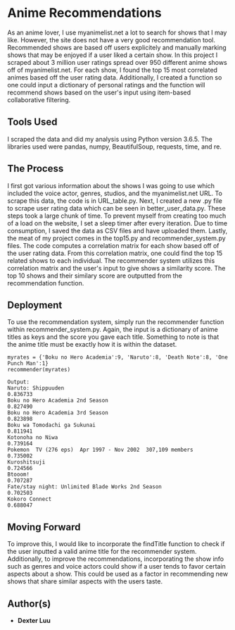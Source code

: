 # Anime Recommendations

As an anime lover, I use myanimelist.net a lot to search for shows that I may like. However, the site does not have a very good recommendation tool. Recommended shows are based off users explicitely and manually marking shows that may be enjoyed if a user liked a certain show. In this project I scraped about 3 million user ratings spread over 950 different anime shows off of myanimelist.net. For each show, I found the top 15 most correlated animes based off the user rating data. Additionally, I created a function so one could input a dictionary of personal ratings and the function will recommend shows based on the user's input using item-based collaborative filtering.

## Tools Used

I scraped the data and did my analysis using Python version 3.6.5. The libraries used were pandas, numpy, BeautifulSoup, requests, time, and re.

## The Process

I first got various information about the shows I was going to use which included the voice actor, genres, studios, and the myanimelist.net URL. To scrape this data, the code is in URL_table.py. Next, I created a new .py file to scrape user rating data which can be seen in better_user_data.py. These steps took a large chunk of time. To prevent myself from creating too much of a load on the website, I set a sleep timer after every iteration. Due to time consumption, I saved the data as CSV files and have uploaded them. Lastly, the meat of my project comes in the top15.py and recommender_system.py files. The code computes a correlation matrix for each show based off of the user rating data. From this correlation matrix, one could find the top 15 related shows to each individual. The recommender system utilizes this correlation matrix and the user's input to give shows a similarity score. The top 10 shows and their similary score are outputted from the recommendation function.

## Deployment

To use the recommendation system, simply run the recommender function within recommender_system.py. Again, the input is a dictionary of anime titles as keys and the score you gave each title. Something to note is that the anime title must be exactly how it is within the dataset.

```
myrates = {'Boku no Hero Academia':9, 'Naruto':8, 'Death Note':8, 'One Punch Man':1}
recommender(myrates)

Output:
Naruto: Shippuuden                                             0.836733
Boku no Hero Academia 2nd Season                               0.827490
Boku no Hero Academia 3rd Season                               0.823898
Boku wa Tomodachi ga Sukunai                                   0.811941
Kotonoha no Niwa                                               0.739164
Pokemon  TV (276 eps)  Apr 1997 - Nov 2002  307,109 members    0.735002
Kuroshitsuji                                                   0.724566
Btooom!                                                        0.707287
Fate/stay night: Unlimited Blade Works 2nd Season              0.702503
Kokoro Connect                                                 0.688047
```

## Moving Forward

To improve this, I would like to incorporate the findTitle function to check if the user inputted a valid anime title for the recommender system. Additionally, to improve the recommendations, incorporating the show info such as genres and voice actors could show if a user tends to favor certain aspects about a show. This could be used as a factor in recommending new shows that share similar aspects with the users taste.

## Author(s)

* **Dexter Luu**
